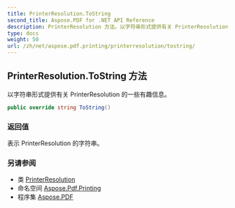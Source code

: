 ```yaml
---
title: PrinterResolution.ToString
second_title: Aspose.PDF for .NET API Reference
description: PrinterResolution 方法。以字符串形式提供有关 PrinterResolution 的一些有趣信息
type: docs
weight: 50
url: /zh/net/aspose.pdf.printing/printerresolution/tostring/
---
```

## PrinterResolution.ToString 方法

以字符串形式提供有关 PrinterResolution 的一些有趣信息。

```csharp
public override string ToString()
```

### 返回值

表示 PrinterResolution 的字符串。

### 另请参阅

* 类 [PrinterResolution](../)
* 命名空间 [Aspose.Pdf.Printing](../../../aspose.pdf.printing/)
* 程序集 [Aspose.PDF](../../../)